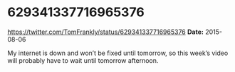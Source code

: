 # 629341337716965376
https://twitter.com/TomFrankly/status/629341337716965376
**Date:** 2015-08-06

My internet is down and won’t be fixed until tomorrow, so this week’s video will probably have to wait until tomorrow afternoon.

